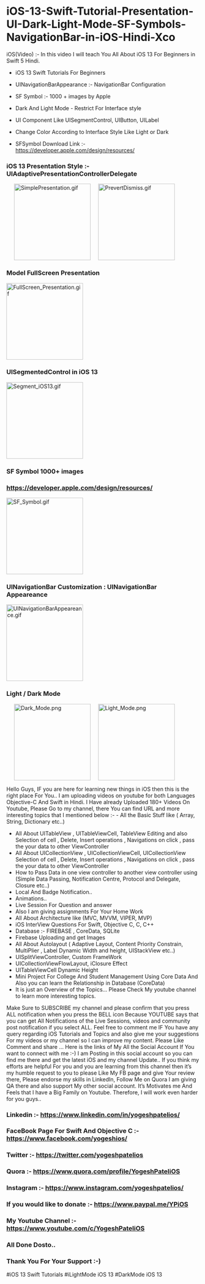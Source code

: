 # iOS-13-Swift-Tutorial-Presentation-UI-Dark-Light-Mode-SF-Symbols-NavigationBar-in-iOS-Hindi-Xco
iOS(Video) :- In this video I will teach You All About iOS 13 For Beginners in Swift 5 Hindi. 
* iOS 13 Swift Tutorials For Beginners 
* UINavigationBarAppearance :-  NavigationBar Configuration 
* SF Symbol :- 1000 + images by Apple
* Dark And Light Mode - Restrict For Interface style 
* UI Component Like UISegmentControl, UIButton, UILabel 
* Change Color According to Interface Style Like Light or Dark 

* SFSymbol Download Link :-  https://developer.apple.com/design/resources/

### iOS 13 Presentation Style :- UIAdaptivePresentationControllerDelegate
<a href="https://gifyu.com/image/kcyq"><img src="https://s3.gifyu.com/images/SimplePresentation.gif" alt="SimplePresentation.gif" border="0" width="200px" hspace="20"></a><a href="https://gifyu.com/image/kcyE"><img src="https://s3.gifyu.com/images/PrevertDismiss.gif" alt="PrevertDismiss.gif" border="0" width="200px"></a>

### Model FullScreen Presentation
<a href="https://gifyu.com/image/kcy9"><img src="https://s3.gifyu.com/images/FullScreen_Presentation.gif" alt="FullScreen_Presentation.gif" border="0" width="200px"></a>

### UISegmentedControl in iOS 13
<a href="https://gifyu.com/image/kcyh"><img src="https://s3.gifyu.com/images/Segment_iOS13.gif" alt="Segment_iOS13.gif" border="0" width="200px"></a>

### SF Symbol 1000+ images 
### https://developer.apple.com/design/resources/
<a href="https://gifyu.com/image/kcyk"><img src="https://s3.gifyu.com/images/SF_Symbol.gif" alt="SF_Symbol.gif" border="0" width="200px"></a>

### UINavigationBar Customization : UINavigationBar Appeareance
<a href="https://gifyu.com/image/kcyv"><img src="https://s3.gifyu.com/images/UINavigationBarAppeareance.gif" alt="UINavigationBarAppeareance.gif" border="0" width="200px"></a>

### Light / Dark Mode
<img src="https://s3.gifyu.com/images/Dark_Mode.png" alt="Dark_Mode.png" border="0" width="200px" hSpace="20px"><img src="https://s3.gifyu.com/images/Light_Mode.png" alt="Light_Mode.png" border="0" width="200px">


Hello Guys, IF you are here for learning new things in iOS then this is the right place For You.. I am uploading videos on youtube for both Languages Objective-C And Swift in Hindi.  I Have already Uploaded 180+ Videos On Youtube, Please Go to my channel, there You can find URL and more interesting topics that I mentioned below :-  - All the Basic Stuff like ( Array, String, Dictionary etc..)

* All About UITableView , UITableViewCell, TableView Editing and also Selection of cell , Delete, Insert operations , Navigations on click , pass the your data to other ViewController 
* All About UICollectionView , UICollectionViewCell, UICollectionView Selection of cell , Delete, Insert operations , Navigations on click , pass the your data to other ViewController 
* How to Pass Data in one view controller to another view controller using (Simple Data Passing, Notification Centre, Protocol and Delegate, Closure etc..)
* Local And Badge Notification..
* Animations..
* Live Session For Question and answer
* Also I am giving assignments For Your Home Work 
* All About Architecture like (MVC, MVVM, VIPER, MVP)
* iOS InterView Questions For Swift, Objective C, C, C++
* Database :- FIREBASE , CoreData, SQLite
* Firebase Uploading and get Images
* All About Autolayout ( Adaptive Layout, Content Priority Constrain, MultiPlier , Label Dynamic Width and height, UIStackView etc..) 
* UISplitViewController, Custom FrameWork 
* UICollectionViewFlowLayout, iClosure Effect 
* UITableViewCell Dynamic Height
* Mini Project For College And Student Management Using Core Data And Also you can learn the Relationship in Database (CoreData)
* It is just an Overview of the Topics… Please Check My youtube channel to learn more interesting topics. 

Make Sure to SUBSCRIBE my channel and please confirm that you press ALL notification when you press the BELL icon Because YOUTUBE says that you can get All Notifications of the Live Sessions, videos and community post notification if you select ALL.  Feel free to comment me IF You have any query regarding iOS Tutorials and Topics and also give me your suggestions For my videos or my channel so I can improve my content.  Please Like Comment and share …  Here is the links of My All the Social Account If You want to connect with me :-)  I am Posting in this social account so you can find me there and get the latest iOS and my channel Update..  If you think my efforts are helpful For you and you are learning from this channel then it’s my humble request to you to please Like My FB page and give Your review there, Please endorse my skills in LinkedIn,  Follow Me on Quora I am giving QA there and also support My other social account. It’s Motivates me And Feels that I have a Big Family on Youtube. Therefore, I will work even harder for you guys.. 

### Linkedin :- https://www.linkedin.com/in/yogeshpatelios/    
### FaceBook Page For Swift And Objective C :- https://www.facebook.com/yogeshios/ 
### Twitter :- https://twitter.com/yogeshpatelios 
### Quora :- https://www.quora.com/profile/YogeshPateliOS 
### Instagram :- https://www.instagram.com/yogeshpatelios/ 
### If you would like to donate :- https://www.paypal.me/YPiOS 
### My Youtube Channel :- https://www.youtube.com/c/YogeshPateliOS
### All Done Dosto..
### Thank You For Your Support :-) 
#iOS 13 Swift Tutorials #iLightMode iOS 13 #DarkMode iOS 13

